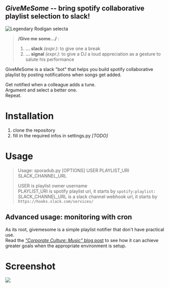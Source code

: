 ## *GiveMeSome* -- bring spotify collaborative playlist selection to slack!

![Legendary Rodigan selecta](https://i.imgur.com/oCsl3oC.jpg)

> **/Give me some.../** :
>   1. **... slack** *(expr.)*: to give one a break
>   2. **... signal** *(expr.)*: to give a DJ a loud appreciation as a gesture to salute his performance



GiveMeSome is a slack "bot" that helps you build spotify collaborative playlist by posting notifications when songs get added.

Get notified when a colleague adds a tune.  
Argument and select a better one.  
Repeat.

# Installation

1. clone the repository
2. fill in the required infos in settings.py *[TODO]*

# Usage

> Usage: sporadub.py [OPTIONS] USER PLAYLIST_URI SLACK_CHANNEL_URL  
>
> USER is playlist owner username  
> PLAYLIST_URI is spotify playlist uri, it starts by `spotify:playlist:`  
> SLACK_CHANNEL_URL is a slack channel webhook url, it starts by `https://hooks.slack.com/services/`

## Advanced usage: monitoring with cron

As its root, givemesome is a simple playlist notifier that don't have practical use.  
Read the [_"Corporate Culture: Music"_ blog post]() to see how it can achieve greater goals when the appropriate environment is setup.


# Screenshot

![](https://i.imgur.com/bBSYojM.jpg)

